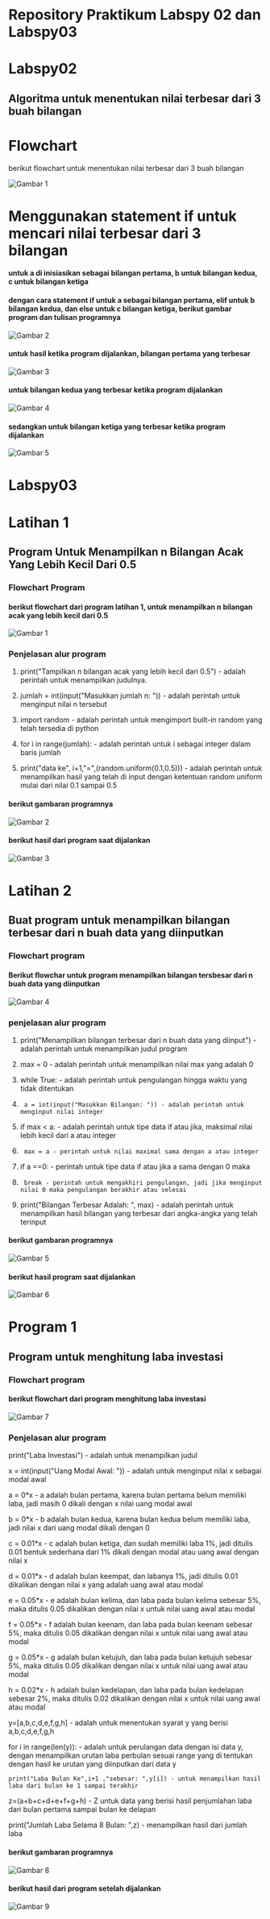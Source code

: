 # Repository Praktikum Labspy 02 dan Labspy03

# Labspy02
## Algoritma untuk menentukan nilai terbesar dari 3 buah bilangan

# Flowchart

berikut flowchart untuk menentukan nilai terbesar dari 3 buah bilangan


![Gambar 1](screenshot/Flowchart.png)


# Menggunakan statement if untuk mencari nilai terbesar dari 3 bilangan

#### untuk a di inisiasikan sebagai bilangan pertama, b untuk bilangan kedua, c untuk bilangan ketiga

#### dengan cara statement if untuk a sebagai bilangan pertama, elif untuk b bilangan kedua, dan else untuk c bilangan ketiga, berikut gambar program dan tulisan programnya


![Gambar 2](screenshot/praktikum2.png)


#### untuk hasil ketika program dijalankan, bilangan pertama yang terbesar

![Gambar 3](screenshot/praktikum2_1.png)

#### untuk bilangan kedua yang terbesar ketika program dijalankan

![Gambar 4](screenshot/praktikum2_2.png)

#### sedangkan untuk bilangan ketiga yang terbesar ketika program dijalankan

![Gambar 5](screenshot/praktikum2_3.png)


# Labspy03
# Latihan 1 

## Program Untuk Menampilkan n Bilangan Acak Yang Lebih Kecil Dari 0.5

### Flowchart Program
#### berikut flowchart dari program latihan 1, untuk menampilkan n bilangan acak yang lebih kecil dari 0.5

![Gambar 1](screenshot/flowchart_latihan1.png)

### Penjelasan alur program
1. print("Tampilkan n bilangan acak yang lebih kecil dari 0.5") - adalah perintah untuk menampilkan judulnya.

2. jumlah = int(input("Masukkan jumlah n: ")) - adalah perintah untuk menginput nilai n tersebut

3. import random - adalah perintah untuk mengimport built-in random yang telah tersedia di python

4. for i in range(jumlah): - adalah perintah untuk i sebagai integer dalam baris jumlah

5.    print("data ke", i+1,"=",(random.uniform(0.1,0.5))) - adalah perintah untuk menampilkan hasil yang telah di input dengan ketentuan random uniform mulai dari nilai 0.1 sampai 0.5

#### berikut gambaran programnya

![Gambar 2](screenshot/latihan1.png)

#### berikut hasil dari program saat dijalankan

![Gambar 3](screenshot/latihan1_1.png)


# Latihan 2

## Buat program untuk menampilkan bilangan terbesar dari n buah data yang diinputkan

### Flowchart program
#### Berikut flowchar untuk program menampilkan bilangan tersbesar dari n buah data yang diinputkan

![Gambar 4](screenshot/flowchart_latihan2.png)

### penjelasan alur program
1. print("Menampilkan bilangan terbesar dari n buah data yang diinput") - adalah perintah untuk menampilkan judul program

2. max = 0 - adalah perintah untuk menampilkan nilai max yang adalah 0

3. while True: - adalah perintah untuk pengulangan hingga waktu yang tidak ditentukan

4.      a = int(input("Masukkan Bilangan: ")) - adalah perintah untuk menginput nilai integer

5.   if max < a: - adalah perintah untuk tipe data if atau jika, maksimal nilai lebih kecil dari a atau integer

6.      max = a - perintah untuk nilai maximal sama dengan a atau integer

7.    if a ==0: - perintah untuk tipe data if atau jika a sama dengan 0 maka

8.      break - perintah untuk mengakhiri pengulangan, jadi jika menginput nilai 0 maka pengulangan berakhir atau selesai

9. print("Bilangan Terbesar Adalah: ", max) - adalah perintah untuk menampilkan hasil bilangan yang terbesar dari angka-angka yang telah terinput

#### berikut gambaran programnya

![Gambar 5](screenshot/latihan2.png)

#### berikut hasil program saat dijalankan

![Gambar 6](screenshot/latihan2_2.png)


# Program 1
## Program untuk menghitung laba investasi

### Flowchart program
#### berikut flowchart dari program menghitung laba investasi

![Gambar 7](screenshot/flowchart_program1.png)

### Penjelasan alur program

print("Laba Investasi") - adalah untuk menampilkan judul

x = int(input("Uang Modal Awal: ")) - adalah untuk menginput nilai x sebagai modal awal

a = 0*x - a adalah bulan pertama, karena bulan pertama belum memiliki laba, jadi masih 0 dikali dengan x nilai uang modal awal

b = 0*x - b adalah bulan kedua, karena bulan kedua belum memiliki laba, jadi nilai x dari uang modal dikali dengan 0

c = 0.01*x - c adalah bulan ketiga, dan sudah memiliki laba 1%, jadi ditulis 0.01 bentuk sederhana dari 1% dikali dengan modal atau uang awal dengan nilai x

d = 0.01*x - d adalah bulan keempat, dan labanya 1%, jadi ditulis 0.01 dikalikan dengan nilai x yang adalah uang awal atau modal

e = 0.05*x - e adalah bulan kelima, dan laba pada bulan kelima sebesar 5%, maka ditulis 0.05 dikalikan dengan nilai x untuk nilai uang awal atau modal

f = 0.05*x - f adalah bulan keenam, dan laba pada bulan keenam sebesar 5%, maka ditulis 0.05 dikalikan dengan nilai x untuk nilai uang awal atau modal

g = 0.05*x - g adalah bulan ketujuh, dan laba pada bulan ketujuh sebesar 5%, maka ditulis 0.05 dikalikan dengan nilai x untuk nilai uang awal atau modal

h = 0.02*x - h adalah bulan kedelapan, dan laba pada bulan kedelapan sebesar 2%, maka ditulis 0.02 dikalikan dengan nilai x untuk nilai uang awal atau modal

y=[a,b,c,d,e,f,g,h] - adalah untuk menentukan syarat y yang berisi a,b,c,d,e,f,g,h

for i in range(len(y)): - adalah untuk perulangan data dengan isi data y, dengan menampilkan urutan laba perbulan sesuai range yang di tentukan dengan hasil ke urutan yang diinputkan dari data y

    print("Laba Bulan Ke",i+1 ,"sebesar: ",y[i]) - untuk menampilkan hasil laba dari bulan ke 1 sampai terakhir

z=(a+b+c+d+e+f+g+h) - Z untuk data yang berisi hasil penjumlahan laba dari bulan pertama sampai bulan ke delapan

print("Jumlah Laba Selama 8 Bulan: ",z) - menampilkan hasil dari jumlah laba

#### berikut gambaran programnya

![Gambar 8](screenshot/program1.PNG)

#### berikut hasil dari program setelah dijalankan

![Gambar 9](screenshot/program1_1.PNG)
